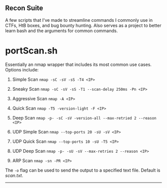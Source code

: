 Recon Suite
---
A few scripts that I've made to streamline commands I commonly use in CTFs, HtB boxes, and bug bounty hunting. Also serves as a project to better learn bash and the arguments for common commands.

# portScan.sh
Essentially an nmap wrapper that includes its most common use cases. Options include:

1) Simple Scan
    `nmap -sC -sV -sS -T4 <IP>`

2) Sneaky Scan
    `nmap -sC -sV -sS -T1 --scan-delay 250ms -Pn <IP>`

3) Aggressive Scan
    `nmap -A <IP>`

4) Quick Scan
    `nmap -T5 -version-light -F <IP>`

5) Deep Scan
    `nmap -p- -sC -sV -version-all --max-retried 2 --reason <IP>`

6) UDP Simple Scan
    `nmap --top-ports 20 -sU -sV <IP>`

7) UDP Quick Scan
    `nmap --top-ports 10 -sU -T5 <IP>`

8) UDP Deep Scan
    `nmap -p- -sU -sV --max-retries 2 --reason <IP>`

9) ARP Scan
    `nmap -sn -PR <IP>`

The `-o` flag can be used to send the output to a specified text file. Default is *scan.txt*. 

---
